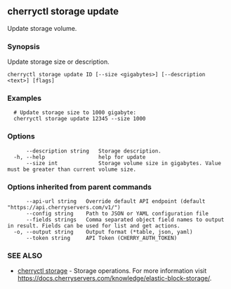 ## cherryctl storage update

Update storage volume.

### Synopsis

Update storage size or description.

```
cherryctl storage update ID [--size <gigabytes>] [--description <text>] [flags]
```

### Examples

```
  # Update storage size to 1000 gigabyte:
  cherryctl storage update 12345 --size 1000
```

### Options

```
      --description string   Storage description.
  -h, --help                 help for update
      --size int             Storage volume size in gigabytes. Value must be greater than current volume size.
```

### Options inherited from parent commands

```
      --api-url string   Override default API endpoint (default "https://api.cherryservers.com/v1/")
      --config string    Path to JSON or YAML configuration file
      --fields strings   Comma separated object field names to output in result. Fields can be used for list and get actions.
  -o, --output string    Output format (*table, json, yaml)
      --token string     API Token (CHERRY_AUTH_TOKEN)
```

### SEE ALSO

* [cherryctl storage](cherryctl_storage.md)	 - Storage operations. For more information visit https://docs.cherryservers.com/knowledge/elastic-block-storage/.

